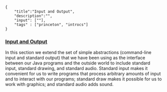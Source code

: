 ```javax-snippet
{
    "title":"Input and Output",
    "description":"",
    "input": [""],
    "tags" : ["princeton", "introcs"]
}
```
### [Input and Output](https://introcs.cs.princeton.edu/java/15inout)
In this section we extend the set of simple abstractions (command-line input and standard output) that we have been using as the interface between our Java programs and the outside world to include standard input, standard drawing, and standard audio. Standard input makes it convenient for us to write programs that process arbitrary amounts of input and to interact with our programs; standard draw makes it possible for us to work with graphics; and standard audio adds sound.
